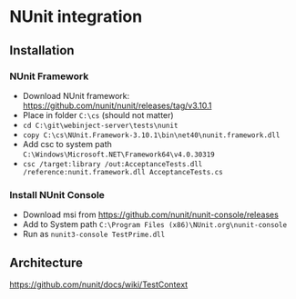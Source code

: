 # NUnit integration

## Installation

### NUnit Framework
- Download NUnit framework: https://github.com/nunit/nunit/releases/tag/v3.10.1
- Place in folder `C:\cs` (should not matter)
- `cd C:\git\webinject-server\tests\nunit`
- `copy C:\cs\NUnit.Framework-3.10.1\bin\net40\nunit.framework.dll`
- Add csc to system path `C:\Windows\Microsoft.NET\Framework64\v4.0.30319`
- `csc /target:library /out:AcceptanceTests.dll /reference:nunit.framework.dll AcceptanceTests.cs`

### Install NUnit Console
- Download msi from https://github.com/nunit/nunit-console/releases
- Add to System path `C:\Program Files (x86)\NUnit.org\nunit-console`
- Run as `nunit3-console TestPrime.dll`

## Architecture

https://github.com/nunit/docs/wiki/TestContext


